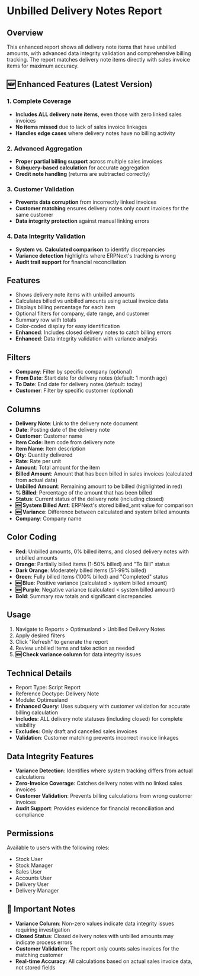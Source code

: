 # Unbilled Delivery Notes Report

## Overview
This enhanced report shows all delivery note items that have unbilled amounts, with advanced data integrity validation and comprehensive billing tracking. The report matches delivery note items directly with sales invoice items for maximum accuracy.

## 🆕 Enhanced Features (Latest Version)

### 1. **Complete Coverage**
- **Includes ALL delivery note items**, even those with zero linked sales invoices
- **No items missed** due to lack of sales invoice linkages
- **Handles edge cases** where delivery notes have no billing activity

### 2. **Advanced Aggregation**
- **Proper partial billing support** across multiple sales invoices
- **Subquery-based calculation** for accurate aggregation
- **Credit note handling** (returns are subtracted correctly)

### 3. **Customer Validation**
- **Prevents data corruption** from incorrectly linked invoices
- **Customer matching** ensures delivery notes only count invoices for the same customer
- **Data integrity protection** against manual linking errors

### 4. **Data Integrity Validation**
- **System vs. Calculated comparison** to identify discrepancies
- **Variance detection** highlights where ERPNext's tracking is wrong
- **Audit trail support** for financial reconciliation

## Features
- Shows delivery note items with unbilled amounts
- Calculates billed vs unbilled amounts using actual invoice data
- Displays billing percentage for each item
- Optional filters for company, date range, and customer
- Summary row with totals
- Color-coded display for easy identification
- **Enhanced**: Includes closed delivery notes to catch billing errors
- **Enhanced**: Data integrity validation with variance analysis

## Filters
- **Company**: Filter by specific company (optional)
- **From Date**: Start date for delivery notes (default: 1 month ago)
- **To Date**: End date for delivery notes (default: today)
- **Customer**: Filter by specific customer (optional)

## Columns
- **Delivery Note**: Link to the delivery note document
- **Date**: Posting date of the delivery note
- **Customer**: Customer name
- **Item Code**: Item code from delivery note
- **Item Name**: Item description
- **Qty**: Quantity delivered
- **Rate**: Rate per unit
- **Amount**: Total amount for the item
- **Billed Amount**: Amount that has been billed in sales invoices (calculated from actual data)
- **Unbilled Amount**: Remaining amount to be billed (highlighted in red)
- **% Billed**: Percentage of the amount that has been billed
- **Status**: Current status of the delivery note (including closed)
- **🆕 System Billed Amt**: ERPNext's stored billed_amt value for comparison
- **🆕 Variance**: Difference between calculated and system billed amounts
- **Company**: Company name

## Color Coding
- **Red**: Unbilled amounts, 0% billed items, and closed delivery notes with unbilled amounts
- **Orange**: Partially billed items (1-50% billed) and "To Bill" status
- **Dark Orange**: Moderately billed items (51-99% billed)
- **Green**: Fully billed items (100% billed) and "Completed" status
- **🆕 Blue**: Positive variance (calculated > system billed amount)
- **🆕 Purple**: Negative variance (calculated < system billed amount)
- **Bold**: Summary row totals and significant discrepancies

## Usage
1. Navigate to Reports > Optimusland > Unbilled Delivery Notes
2. Apply desired filters
3. Click "Refresh" to generate the report
4. Review unbilled items and take action as needed
5. **🆕 Check variance column** for data integrity issues

## Technical Details
- Report Type: Script Report
- Reference Doctype: Delivery Note
- Module: Optimusland
- **Enhanced Query**: Uses subquery with customer validation for accurate billing calculation
- **Includes**: ALL delivery note statuses (including closed) for complete visibility
- **Excludes**: Only draft and cancelled sales invoices
- **Validation**: Customer matching prevents incorrect invoice linkages

## Data Integrity Features
- **Variance Detection**: Identifies where system tracking differs from actual calculations
- **Zero-Invoice Coverage**: Catches delivery notes with no linked sales invoices
- **Customer Validation**: Prevents billing calculations from wrong customer invoices
- **Audit Support**: Provides evidence for financial reconciliation and compliance

## Permissions
Available to users with the following roles:
- Stock User
- Stock Manager
- Sales User
- Accounts User
- Delivery User
- Delivery Manager

## 🚨 Important Notes
- **Variance Column**: Non-zero values indicate data integrity issues requiring investigation
- **Closed Status**: Closed delivery notes with unbilled amounts may indicate process errors
- **Customer Validation**: The report only counts sales invoices for the matching customer
- **Real-time Accuracy**: All calculations based on actual sales invoice data, not stored fields
